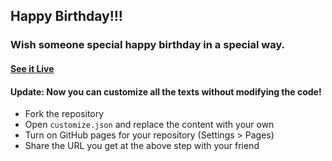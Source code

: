 ## Happy Birthday!!!

### Wish someone special happy birthday in a special way.

#### [See it Live](https://sifuna2002.github.io/happy-birthday/)

#### Update: Now you can customize all the texts without modifying the code!


* Fork the repository
* Open `customize.json` and replace the content with your own
* Turn on GitHub pages for your repository (Settings > Pages)
* Share the URL you get at the above step with your friend

